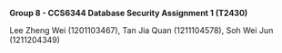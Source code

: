 **Group 8 - CCS6344 Database Security Assignment 1 (T2430)**

Lee Zheng Wei (1201103467), Tan Jia Quan (1211104578), Soh Wei Jun (1211204349)
